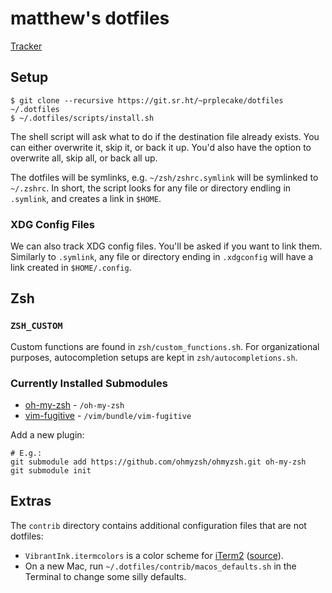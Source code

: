 # matthew's dotfiles

[Tracker](https://todo.sr.ht/~prplecake/dotfiles)

## Setup

```
$ git clone --recursive https://git.sr.ht/~prplecake/dotfiles ~/.dotfiles
$ ~/.dotfiles/scripts/install.sh
```

The shell script will ask what to do if the destination file already
exists. You can either overwrite it, skip it, or back it up. You'd also
have the option to overwrite all, skip all, or back all up.

The dotfiles will be symlinks, e.g. `~/zsh/zshrc.symlink` will be
symlinked to `~/.zshrc`. In short, the script looks for any file or
directory endling in `.symlink`, and creates a link in `$HOME`.

### XDG Config Files

We can also track XDG config files. You'll be asked if you want to link
them. Similarly to `.symlink`, any file or directory ending in
`.xdgconfig` will have a link created in `$HOME/.config`.

## Zsh

### `ZSH_CUSTOM`

Custom functions are found in `zsh/custom_functions.sh`. For
organizational purposes, autocompletion setups are kept in
`zsh/autocompletions.sh`. 

### Currently Installed Submodules

- [oh-my-zsh][oh-my-zsh] - `/oh-my-zsh`
- [vim-fugitive][vim-fugitive] - `/vim/bundle/vim-fugitive`

[oh-my-zsh]: https://github.com/ohmyzsh/ohmyzsh
[vim-fugitive]: https://github.com/tpope/vim-fugitive

Add a new plugin:

```
# E.g.:
git submodule add https://github.com/ohmyzsh/ohmyzsh.git oh-my-zsh
git submodule init
```

## Extras

The `contrib` directory contains additional configuration files that are
not dotfiles:

* `VibrantInk.itermcolors` is a color scheme for [iTerm2][it2] 
  ([source][VIsource]).
* On a new Mac, run `~/.dotfiles/contrib/macos_defaults.sh` in the
  Terminal to change some silly defaults.

[it2]: http://www.iterm2.com/
[VIsource]: https://github.com/asanghi/vibrantinklion
